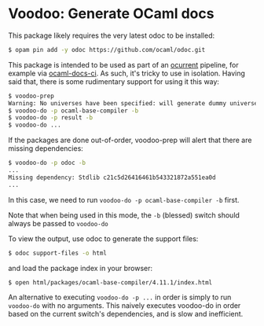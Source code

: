 # Voodoo: Generate OCaml docs

This package likely requires the very latest odoc to be installed:

```bash
$ opam pin add -y odoc https://github.com/ocaml/odoc.git 
```

This package is intended to be used as part of an
[ocurrent](https://github.com/ocurrent/ocurrent) pipeline, for example
via [ocaml-docs-ci](https://github.com/ocurrent/ocaml-docs-ci). As such,
it's tricky to use in isolation. Having said that, there is some rudimentary
support for using it this way:

```bash
$ voodoo-prep
Warning: No universes have been specified: will generate dummy universes
$ voodoo-do -p ocaml-base-compiler -b
$ voodoo-do -p result -b
$ voodoo-do ...
```

If the packages are done out-of-order, voodoo-prep will alert that there are
missing dependencies:

```bash
$ voodoo-do -p odoc -b
...
Missing dependency: Stdlib c21c5d26416461b543321872a551ea0d
...
```

In this case, we need to run `voodoo-do -p ocaml-base-compiler -b` first.

Note that when being used in this mode, the `-b` (blessed) switch should
always be passed to `voodoo-do`

To view the output, use odoc to generate the support files:

```bash
$ odoc support-files -o html
```

and load the package index in your browser:

```bash
$ open html/packages/ocaml-base-compiler/4.11.1/index.html
```

An alternative to executing `voodoo-do -p ...` in order is simply to run
`voodoo-do` with no arguments. This naively executes voodoo-do in order
based on the current switch's dependencies, and is slow and inefficient.


